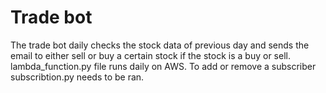 # Trade bot
The trade bot daily checks the stock data of previous day and sends the email to either sell or buy a certain stock if the stock is a buy or sell. lambda_function.py file runs daily on AWS. To add or remove a subscriber subscribtion.py needs to be ran.
